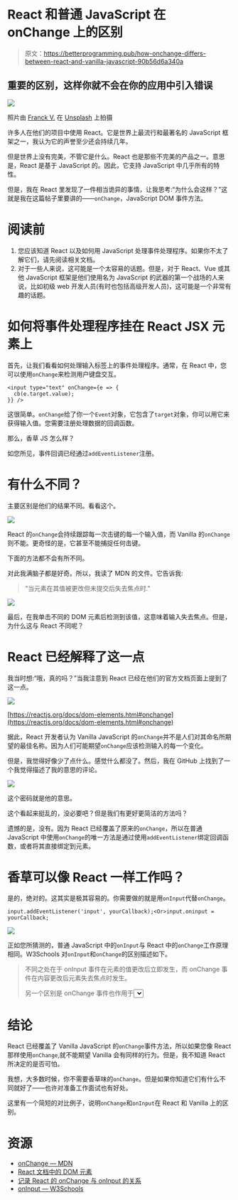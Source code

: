 # React 和普通 JavaScript 在 onChange 上的区别

> 原文：<https://betterprogramming.pub/how-onchange-differs-between-react-and-vanilla-javascript-90b56d6a340a>

## 重要的区别，这样你就不会在你的应用中引入错误

![](img/171e0664c3e09735b79400f1a086f6a0.png)

照片由 [Franck V.](https://unsplash.com/@franckinjapan?utm_source=unsplash&utm_medium=referral&utm_content=creditCopyText) 在 [Unsplash](https://unsplash.com/s/photos/differences?utm_source=unsplash&utm_medium=referral&utm_content=creditCopyText) 上拍摄

许多人在他们的项目中使用 React。它是世界上最流行和最著名的 JavaScript 框架之一，我认为它的声誉至少还会持续几年。

但是世界上没有完美，不管它是什么。React 也是那些不完美的产品之一。意思是，React 是基于 JavaScript 的。因此，它支持 JavaScript 中几乎所有的特性。

但是，我在 React 里发现了一件相当诡异的事情，让我思考:“为什么会这样？”这就是我在这篇帖子里要讲的——`onChange`，JavaScript DOM 事件方法。

# 阅读前

1.  您应该知道 React 以及如何用 JavaScript 处理事件处理程序。如果你不太了解它们，请先阅读相关文档。
2.  对于一些人来说，这可能是一个太容易的话题。但是，对于 React、Vue 或其他 JavaScript 框架是他们使用名为 JavaScript 的武器的第一个战场的人来说，比如初级 web 开发人员(有时也包括高级开发人员)，这可能是一个非常有趣的话题。

# 如何将事件处理程序挂在 React JSX 元素上

首先，让我们看看如何处理输入标签上的事件处理程序。通常，在 React 中，您可以使用`onChange`来检测用户键盘交互。

```
<input type="text" onChange={e => {
  cb(e.target.value);
}} />
```

这很简单。`onChange`给了你一个`Event`对象，它包含了`target`对象，你可以用它来获得输入值。您需要注册处理数据的回调函数。

那么，香草 JS 怎么样？

如您所见，事件回调已经通过`addEventListener`注册。

# 有什么不同？

主要区别是他们的结果不同。看看这个。

![](img/80984947d80fadf559e037957c2e9c42.png)

React 的`onChange`会持续跟踪每一次击键的每一个输入值，而 Vanilla 的`onChange`则不能。更奇怪的是，它甚至不能捕捉任何击键。

下面的方法都不会有所不同。

对此我满脑子都是好奇。所以，我读了 MDN 的文件。它告诉我:

> "当元素在其值被更改但未提交后失去焦点时."

![](img/7d8f835dd66fc203a2184b8a078c78d9.png)

最后，在我单击不同的 DOM 元素后检测到该值，这意味着输入失去焦点。但是，为什么这与 React 不同呢？

# React 已经解释了这一点

我当时想:“哦，真的吗？”当我注意到 React 已经在他们的官方文档页面上提到了这一点。

![](img/0cad51620a42abeab42aa70b62963195.png)

[https://reactjs.org/docs/dom-elements.html#onchange](https://reactjs.org/docs/dom-elements.html#onchange)

据此，React 开发者认为 Vanilla JavaScript 的`onChange`并不是人们对其命名所期望的最佳名称。因为人们可能期望`onChange`应该检测输入的每一个变化。

但是，我觉得好像少了点什么。感觉什么都没了。然后，我在 GitHub 上找到了一个我觉得描述了我的意思的评论。

![](img/63ffdb9a78608c7b16ec289db53d9487.png)

这个密码就是他的意思。

这个看起来挺乱的，没必要吧？但是我们有更好更简洁的方法吗？

遗憾的是，没有。因为 React 已经覆盖了原来的`onChange`，所以在普通 JavaScript 中使用`onChange`的唯一方法是通过使用`addEventListener`绑定回调函数，或者将其直接绑定到元素。

# 香草可以像 React 一样工作吗？

是的，绝对的。这其实是极其容易的。你需要做的就是用`onInput`代替`onChange`。

```
input.addEventListener('input', yourCallback);<Or>input.oninput = yourCallback;
```

![](img/8daec7bb04359a55552501da9bcc72f8.png)

正如您所猜测的，普通 JavaScript 中的`onInput`与 React 中的`onChange`工作原理相同。W3Schools 对`onInput`和`onChange`的区别描述如下。

> 不同之处在于 onInput 事件在元素的值更改后立即发生，而 onChange 事件在内容更改后元素失去焦点时发生。
> 
> 另一个区别是 onChange 事件也作用于<select>元素。</select>

# 结论

React 已经覆盖了 Vanilla JavaScript 的`onChange`事件方法，所以如果您像 React 那样使用`onChange`,就不能期望 Vanilla 会有同样的行为。但是，我不知道 React 所决定的是否可怕。

我想，大多数时候，你不需要香草味的`onChange`。但是如果你知道它们有什么不同就好了——也许对准备工作面试也有好处。

这里有一个简短的对比例子，说明`onChange`和`onInput`在 React 和 Vanilla 上的区别。

# 资源

*   [onChange — MDN](https://developer.mozilla.org/en-US/docs/Web/API/HTMLElement/change_event)
*   [React 文档中的 DOM 元素](https://reactjs.org/docs/dom-elements.html#onchange)
*   [记录 React 的 onChange 与 onInput 的关系](https://github.com/facebook/react/issues/3964#)
*   [onInput — W3Schools](https://www.w3schools.com/jsref/event_oninput.asp)